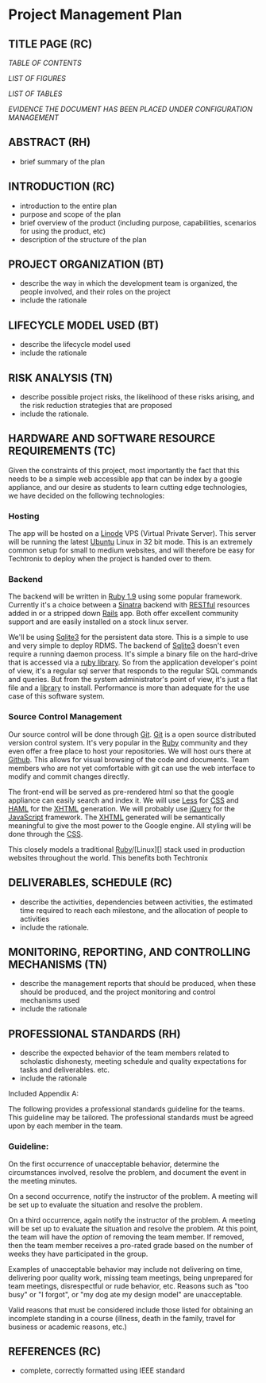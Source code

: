 # Project Management Plan
 
## TITLE PAGE (RC)

*TABLE OF CONTENTS*

*LIST OF FIGURES*

*LIST OF TABLES*

*EVIDENCE THE DOCUMENT HAS BEEN PLACED UNDER CONFIGURATION MANAGEMENT*

## ABSTRACT (RH)

 - brief summary of the plan

## INTRODUCTION (RC)

 - introduction to the entire plan
 - purpose and scope of the plan
 - brief overview of the product (including purpose, capabilities, scenarios for using the
product, etc)
 - description of the structure of the plan
 
## PROJECT ORGANIZATION (BT)

 - describe the way in which the development team is organized, the people involved, and
their roles on the project
 - include the rationale

## LIFECYCLE MODEL USED (BT)

 - describe the lifecycle model used
 - include the rationale

## RISK ANALYSIS (TN)

 - describe possible project risks, the likelihood of these risks arising, and the risk reduction
strategies that are proposed
 - include the rationale.

## HARDWARE AND SOFTWARE RESOURCE REQUIREMENTS (TC)

Given the constraints of this project, most importantly the fact that this needs to be a simple web accessible app that can be index by a google appliance, and our desire as students to learn cutting edge technologies, we have decided on the following technologies:

### Hosting

The app will be hosted on a [Linode][] VPS (Virtual Private Server).  This server will be running the latest [Ubuntu][] Linux in 32 bit mode.  This is an extremely common setup for small to medium websites, and will therefore be easy for Techtronix to deploy when the project is handed over to them.

### Backend

The backend will be written in [Ruby 1.9][Ruby] using some popular framework.  Currently it's a choice between a [Sinatra][] backend with [RESTful][] resources added in or a stripped down [Rails][] app.  Both offer excellent community support and are easily installed on a stock linux server.

We'll be using [Sqlite3][] for the persistent data store.  This is a simple to use and very simple to deploy RDMS.  The backend of [Sqlite3][] doesn't even require a running daemon process.  It's simple a binary file on the hard-drive that is accessed via a [ruby library][sqlite3-ruby].  So from the application developer's point of view, it's a regular sql server that responds to the regular SQL commands and queries.  But from the system administrator's point of view, it's just a flat file and a [library][sqlite3-ruby] to install.  Performance is more than adequate for the use case of this software system.

### Source Control Management

Our source control will be done through [Git][].  [Git][] is a open source distributed version control system.  It's very popular in the [Ruby][] community and they even offer a free place to host your repositories.  We will host ours there at [Github][].  This allows for visual browsing of the code and documents.  Team members who are not yet comfortable with git can use the web interface to modify and commit changes directly.

The front-end will be served as pre-rendered html so that the google appliance can easily search and index it.  We will use [Less][] for [CSS][] and [HAML][] for the [XHTML][] generation.  We will probably use [jQuery][] for the [JavaScript][] framework.  The [XHTML][] generated will be semantically meaningful to give the most power to the Google engine.  All styling will be done through the [CSS][].

This closely models a traditional [Ruby][]/[Linux][] stack used in production websites throughout the world.  This benefits both Techtronix

[jQuery]: http://jquery.com/
[JavaScript]: http://en.wikipedia.org/wiki/JavaScript
[Linode]: http://www.linode.com/
[Ubuntu]: http://www.ubuntu.com/
[sqlite3-ruby]: http://sqlite-ruby.rubyforge.org/sqlite3/faq.html
[RESTful]: http://en.wikipedia.org/wiki/Representational_State_Transfer
[Sinatra]: http://www.sinatrarb.com/
[Rails]: http://rubyonrails.org/
[Sqlite3]: http://www.sqlite.org/
[XHTML]: http://www.w3schools.com/Xhtml/
[CSS]: http://www.w3.org/Style/CSS/
[Ruby]: http://www.ruby-lang.org/en/
[Git]: http://git-scm.com/
[Less]: http://lesscss.org/
[HAML]: http://haml-lang.com/
[Github]: http://github.com/creationix/numbercatcher/

## DELIVERABLES, SCHEDULE (RC)

 - describe the activities, dependencies between activities, the estimated time required to
reach each milestone, and the allocation of people to activities
 - include the rationale.

## MONITORING, REPORTING, AND CONTROLLING MECHANISMS (TN)

 - describe the management reports that should be produced, when these should be produced,
and the project monitoring and control mechanisms used
 - include the rationale

## PROFESSIONAL STANDARDS (RH)

 - describe the expected behavior of the team members related to scholastic dishonesty,
meeting schedule and quality expectations for tasks and deliverables. etc.
 - include the rationale

Included Appendix A:

The following provides a professional standards guideline for the teams. This guideline may be tailored. The professional standards must be agreed upon by each member in the team.

### Guideline:

On the first occurrence of unacceptable behavior, determine the circumstances involved, resolve the problem, and document the event in the meeting minutes.

On a second occurrence, notify the instructor of the problem. A meeting will be set up to evaluate the situation and resolve the problem.

On a third occurrence, again notify the instructor of the problem. A meeting will be set up to evaluate the situation and resolve the problem. At this point, the team will have the *option* of removing the team member. If removed, then the team member receives a pro-rated grade based on the number of weeks they have participated in the group.

Examples of unacceptable behavior may include not delivering on time, delivering poor quality work, missing team meetings, being unprepared for team meetings, disrespectful or rude behavior, etc. Reasons such as "too busy" or "I forgot", or "my dog ate my design model" are unacceptable.

Valid reasons that must be considered include those listed for obtaining an incomplete standing in a course (illness, death in the family, travel for business or academic reasons, etc.)

## REFERENCES (RC)

 - complete, correctly formatted using IEEE standard

